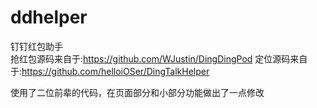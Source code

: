 # ddhelper
钉钉红包助手  
抢红包源码来自于:https://github.com/WJustin/DingDingPod 
定位源码来自于:https://github.com/helloiOSer/DingTalkHelper

使用了二位前辈的代码，在页面部分和小部分功能做出了一点修改
